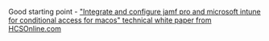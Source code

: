 Good starting point - ["Integrate and configure jamf pro and microsoft intune for conditional access for macos" technical white paper from HCSOnline.com](https://hcsonline.com/support/white-papers/integrate-and-configure-jamf-pro-and-microsoft-intune-for-conditional-access-for-macos)
